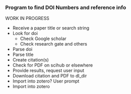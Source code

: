 ### Program to find DOI Numbers and reference info

WORK IN PROGRESS

- Receive a paper title or search string
- Look for doi
  - Check Google scholar
  - Check research gate and others
- Parse doi
- Parse title
- Create citation(s)
- Check for PDF on scihub or elsewhere
- Provide results, request user input
- Download citation and PDF to dl_dir
- Import into zotero? User prompt
- Import into zotero
